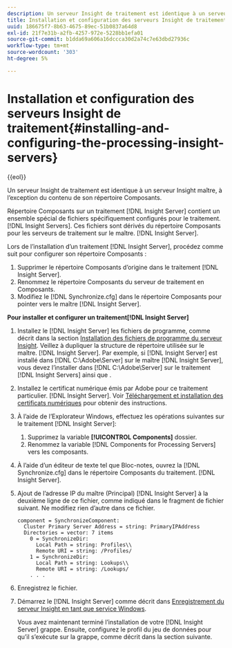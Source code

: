 ```yaml
---
description: Un serveur Insight de traitement est identique à un serveur Insight maître, à l’exception du contenu de son répertoire Composants.
title: Installation et configuration des serveurs Insight de traitement
uuid: 186675f7-8b63-4675-89ec-51b0837a64d8
exl-id: 21f7e31b-a2fb-4257-972e-5228bb1efa01
source-git-commit: b1dda69a606a16dccca30d2a74c7e63dbd27936c
workflow-type: tm+mt
source-wordcount: '303'
ht-degree: 5%

---
```


# Installation et configuration des serveurs Insight de traitement{#installing-and-configuring-the-processing-insight-servers}

{{eol}}

Un serveur Insight de traitement est identique à un serveur Insight maître, à l’exception du contenu de son répertoire Composants.

Répertoire Composants sur un traitement [!DNL Insight Server] contient un ensemble spécial de fichiers spécifiquement configurés pour le traitement. [!DNL Insight Servers]. Ces fichiers sont dérivés du répertoire Composants pour les serveurs de traitement sur le maître. [!DNL Insight Server].

Lors de l’installation d’un traitement [!DNL Insight Server], procédez comme suit pour configurer son répertoire Composants :

1. Supprimer le répertoire Composants d’origine dans le traitement [!DNL Insight Server].
1. Renommez le répertoire Composants du serveur de traitement en Composants.
1. Modifiez le [!DNL Synchronize.cfg] dans le répertoire Composants pour pointer vers le maître [!DNL Insight Server].

**Pour installer et configurer un traitement[!DNL Insight Server]**

1. Installez le [!DNL Insight Server] les fichiers de programme, comme décrit dans la section [Installation des fichiers de programme du serveur Insight](../../../../../../home/c-inst-svr/c-install-ins-svr/t-install-proc-inst-svr-dpu/t-install-prgm-files.md#task-1e6251fd39714186baa40d38f23d0088). Veillez à dupliquer la structure de répertoire utilisée sur le maître. [!DNL Insight Server]. Par exemple, si [!DNL Insight Server] est installé dans [!DNL C:\Adobe\Server] sur le maître [!DNL Insight Server], vous devez l’installer dans [!DNL C:\Adobe\Server] sur le traitement [!DNL Insight Servers] ainsi que .
1. Installez le certificat numérique émis par Adobe pour ce traitement particulier. [!DNL Insight Server]. Voir [Téléchargement et installation des certificats numériques](../../../../../../home/c-inst-svr/c-install-ins-svr/t-install-proc-inst-svr-dpu/c-dnld-dgtl-cert/c-dnld-dgtl-cert.md#concept-4f79c240492f4e52b6375b4b3bbefa17) pour obtenir des instructions.
1. À l’aide de l’Explorateur Windows, effectuez les opérations suivantes sur le traitement [!DNL Insight Server]:

   1. Supprimez la variable **[!UICONTROL Components]** dossier.
   1. Renommez la variable [!DNL Components for Processing Servers] vers les composants.

1. À l’aide d’un éditeur de texte tel que Bloc-notes, ouvrez la [!DNL Synchronize.cfg] dans le répertoire Composants du traitement. [!DNL Insight Server].
1. Ajout de l’adresse IP du maître (Principal) [!DNL Insight Server] à la deuxième ligne de ce fichier, comme indiqué dans le fragment de fichier suivant. Ne modifiez rien d’autre dans ce fichier.

   ```
   component = SynchronizeComponent:
     Cluster Primary Server Address = string: PrimaryIPAddress
     Directories = vector: 7 items
       0 = SynchronizeDir:
         Local Path = string: Profiles\\
         Remote URI = string: /Profiles/
       1 = SynchronizeDir:
         Local Path = string: Lookups\\
         Remote URI = string: /Lookups/
       . . .
   ```

1. Enregistrez le fichier.
1. Démarrez le [!DNL Insight Server] comme décrit dans [Enregistrement du serveur Insight en tant que service Windows](../../../../../../home/c-inst-svr/c-install-ins-svr/t-install-proc-inst-svr-dpu/c-reg-wdws-svc.md#concept-f2c7aa891d544a2595aa01d0d796a540).

   Vous avez maintenant terminé l’installation de votre [!DNL Insight Server] grappe. Ensuite, configurez le profil du jeu de données pour qu’il s’exécute sur la grappe, comme décrit dans la section suivante.
